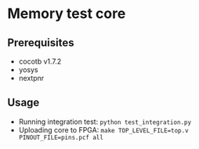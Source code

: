 # Memory test core
## Prerequisites
* cocotb v1.7.2
* yosys
* nextpnr

## Usage
* Running integration test: `python test_integration.py`
* Uploading core to FPGA: `make TOP_LEVEL_FILE=top.v PINOUT_FILE=pins.pcf all`
